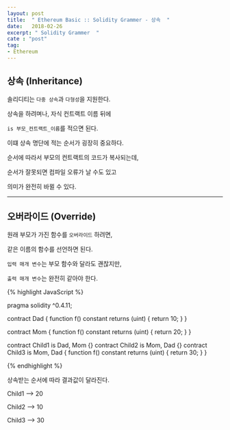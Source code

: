 ```yaml
---
layout: post
title:  " Ethereum Basic :: Solidity Grammer - 상속  "
date:   2018-02-26
excerpt: " Solidity Grammer  "
cate : "post"
tag:
- Ethereum
---
```



## 상속 (Inheritance)

솔리디티는 `다중 상속`과 `다형성`을 지원한다.

상속을 하려며나, 자식 컨트랙트 이름 뒤에 

`is 부모_컨트랙트_이름`를 적으면 된다.

이떄 상속 명단에 적는 순서가 굉장히 중요하다.

순서에 따라서 부모의 컨트랙트의 코드가 복사되는데,

순서가 잘못되면 컴파일 오류가 날 수도 있고

의미가 완전히 바뀔 수 있다.


---

## 오버라이드 (Override)

원래 부모가 가진 함수를 `오버라이드` 하려면,

같은 이름의 함수를 선언하면 된다.

`입력 매개 변수`는 부모 함수와 달라도 괜찮지만,

`출력 매개 변수`는 완전히 같아야 한다.


{% highlight JavaScript %}

pragma solidity ^0.4.11;

contract Dad {
    function f() constant returns (uint) {
        return 10;
    }
}

contract Mom {
    function f() constant returns (uint) {
        return 20;
    }
}

contract Child1 is Dad, Mom {}
contract Child2 is Mom, Dad {}
contract Child3 is Mom, Dad {
    function f() constant returns (uint) {
        return 30;
    }
}


{% endhighlight %}

상속받는 순서에 따라 결과값이 달라진다.

Child1  --> 20

Child2  --> 10

Child3  --> 30
